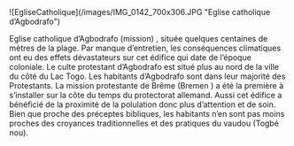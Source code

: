 
<div class="figure" markdown="1">
![EgliseCatholique](/images/IMG_0142_700x306.JPG "Eglise catholique d’Agbodrafo")

Eglise catholique d’Agbodrafo (mission) , située quelques centaines de mètres de la plage. Par manque d’entretien, les conséquences climatiques ont eu des effets dévastateurs sur cet édifice qui date de l’époque coloniale.
Le culte protestant d’Agbodrafo est situé plus au nord de la ville du côté du Lac Togo. Les habitants d’Agbodrafo sont dans leur majorité des Protestants. La mission protestante de Brême (Bremen ) a été la première à s’installer sur la côte du temps du protectorat allemand. Aussi cet édifice a bénéficié de la proximité de la polulation donc plus d’attention et de soin. Bien que proche des préceptes bibliques, les habitants n’en sont pas moins proches des croyances traditionnelles et des pratiques du vaudou (Togbé nou).
</div>